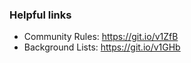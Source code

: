 ### Helpful links

* Community Rules: https://git.io/v1ZfB
* Background Lists: https://git.io/v1GHb
